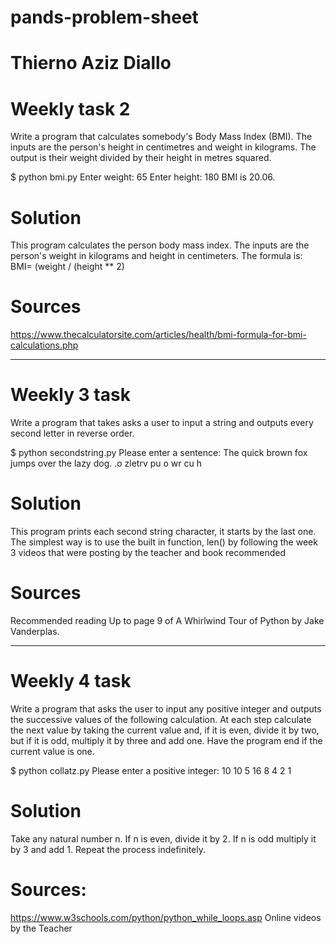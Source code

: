 # pands-problem-sheet
# Thierno Aziz Diallo

# Weekly task 2

Write a program that calculates somebody's Body Mass Index (BMI). The inputs are the person's height in centimetres and weight in kilograms. The output is their weight divided by their height in metres squared.

$ python bmi.py
Enter weight: 65
Enter height: 180
BMI is 20.06.
# Solution
This program calculates the person body mass index. 
The inputs are the person's weight in kilograms and height in centimeters.
The formula is:
BMI= (weight / (height ** 2)
# Sources
https://www.thecalculatorsite.com/articles/health/bmi-formula-for-bmi-calculations.php


--------
# Weekly 3 task

 Write a program that takes asks a user to input a string and outputs every second letter in reverse order.

$ python secondstring.py
Please enter a sentence: The quick brown fox jumps over the lazy dog.
.o zletrv pu o wr cu h
# Solution 
This program prints each second string character, it starts by the last one.
The simplest way is to use the built in function, len() by following the week 3 videos that were posting by the teacher and book recommended 
# Sources 
Recommended reading
Up to page 9 of A Whirlwind Tour of Python by Jake Vanderplas.

---------------------------------
# Weekly 4 task

Write a program that asks the user to input any positive integer and outputs the successive values of the following calculation. At each step calculate the next value by taking the current value and, if it is even, divide it by two, but if it is odd, multiply it by three and add one. Have the program end if the current value is one.

$ python collatz.py
Please enter a positive integer: 10
10 5 16 8 4 2 1
# Solution
Take any natural number n.
If n is even, divide it by 2.
 If n is odd multiply it by 3 and add 1.
 Repeat the process indefinitely.
 # Sources:
 https://www.w3schools.com/python/python_while_loops.asp
 Online videos by the Teacher 


